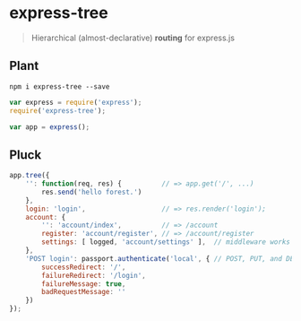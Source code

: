 express-tree
============

> Hierarchical (almost-declarative) **routing** for express.js

Plant
-------
`npm i express-tree --save`
```js
var express = require('express');
require('express-tree');

var app = express();
```

Pluck
---
```js
app.tree({
    '': function(req, res) {          // => app.get('/', ...)
        res.send('hello forest.')
    },
    login: 'login',                   // => res.render('login');
    account: {
        '': 'account/index',          // => /account
        register: 'account/register', // => /account/register
        settings: [ logged, 'account/settings' ],  // middleware works too!
    },
    'POST login': passport.authenticate('local', { // POST, PUT, and DELETE works like this. Not recommended, though.
        successRedirect: '/',
        failureRedirect: '/login',
        failureMessage: true,
        badRequestMessage: ''
    })
});
```
